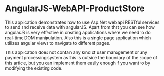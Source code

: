 AngularJS-WebAPI-ProductStore
==========================

This application demonstrates how to use Asp.Net web api RESTful services to send and receive data with angularJS. Apart from that you can see how angularJS is very effective in creating applications where we need to do real-time DOM manipulation.  Also this is a single page application which utilizes angular views to navigate to different pages. 

This application does not contain any kind of user management or any payment processing system as this is outside the boundary of the scope of this article, but you can implement them easily enough if you want to by modifying the existing code. 
